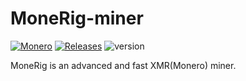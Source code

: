 # MoneRig-miner
[![Monero](https://img.shields.io/badge/Monero-F60?logo=monero&logoColor=fff)](#) [![Releases](https://img.shields.io/badge/Releases-blue)](https://github.com/Kraiakn/MoneRig-miner/releases) ![version](https://img.shields.io/badge/version-1.3.3-blue)


MoneRig is an advanced and fast XMR(Monero) miner.
